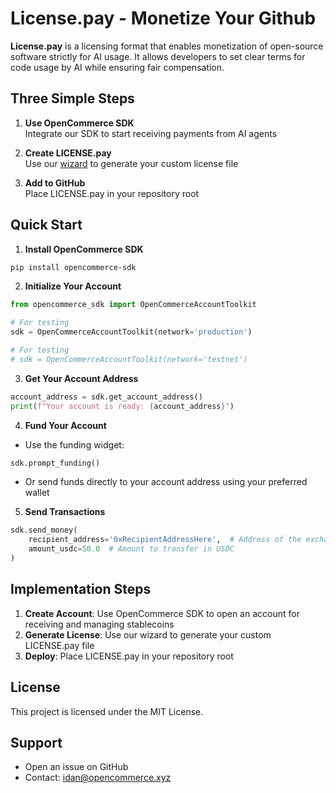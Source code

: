 # License.pay - Monetize Your Github

**License.pay** is a licensing format that enables monetization of open-source software strictly for AI usage. It allows developers to set clear terms for code usage by AI while ensuring fair compensation.

## Three Simple Steps

1. **Use OpenCommerce SDK**  
   Integrate our SDK to start receiving payments from AI agents

2. **Create LICENSE.pay**  
   Use our [wizard](https://licence-pay-app.vercel.app/) to generate your custom license file

3. **Add to GitHub**  
   Place LICENSE.pay in your repository root

## Quick Start

1. **Install OpenCommerce SDK**
```bash
pip install opencommerce-sdk
```

2. **Initialize Your Account**
```python
from opencommerce_sdk import OpenCommerceAccountToolkit

# For testing
sdk = OpenCommerceAccountToolkit(network='production')

# For testing
# sdk = OpenCommerceAccountToolkit(network='testnet')
```

3. **Get Your Account Address**
```python
account_address = sdk.get_account_address()
print(f"Your account is ready: {account_address}")
```

4. **Fund Your Account**
- Use the funding widget:
```python
sdk.prompt_funding()
```
- Or send funds directly to your account address using your preferred wallet

5. **Send Transactions**
```python
sdk.send_money(
    recipient_address='0xRecipientAddressHere',  # Address of the exchange or off-ramp
    amount_usdc=50.0  # Amount to transfer in USDC
)
```

## Implementation Steps

1. **Create Account**: Use OpenCommerce SDK to open an account for receiving and managing stablecoins
2. **Generate License**: Use our wizard to generate your custom LICENSE.pay file
3. **Deploy**: Place LICENSE.pay in your repository root

## License

This project is licensed under the MIT License.

## Support

- Open an issue on GitHub
- Contact: idan@opencommerce.xyz
